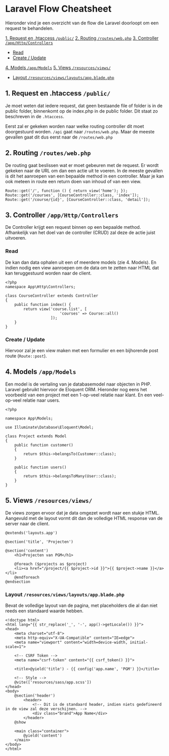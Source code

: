 # Laravel Flow Cheatsheet

Hieronder vind je een overzicht van de flow die Laravel doorloopt om een request te behandelen.

[1. Request en .htaccess `/public/`](#1-request-en-htaccess-public)
[2. Routing `/routes/web.php`](#2-routing-routeswebphp)
[3. Controller `/app/Http/Controllers`](#3-controller-apphttpcontrollers)
- [Read](#read)
- [Create / Update](#create--update)

[4. Models `/app/Models`](#4-models-appmodels)
[5. Views `/resources/views/`](#5-views-resourcesviews)
- [Layout `/resources/views/layouts/app.blade.php`](#layout-resourcesviewslayoutsappbladephp)


## 1. Request en .htaccess `/public/`
Je moet weten dat iedere request, dat geen bestaande file of folder is in de public folder, binnenkomt op de index.php in de public folder. Dit staat zo beschreven in de `.htaccess`. 

Eerst zal er gekeken worden naar welke routing controller dit moet doorgestuurd worden. `/api` gaat naar `/routes/web.php`. Maar de meeste gevallen gaat dit dus eerst naar de `/routes/web.php`

## 2. Routing `/routes/web.php`

De routing gaat beslissen wat er moet gebeuren met de request. Er wordt gekeken naar de URL om dan een actie uit te voeren. In de meeste gevallen is dit het aanroepen van een bepaalde method in een controller. Maar je kan ook meteen in route een return doen van inhoud of van een view.

```
Route::get('/', function () { return view('home'); }); 
Route::get('/courses', [CourseController::class, 'index']); 
Route::get('/course/{id}', [CourseController::class, 'detail']); 
```

## 3. Controller `/app/Http/Controllers`
De Controller krijgt een request binnen op een bepaalde method. Afhankelijk van het doel van de controller (CRUD) zal deze de actie juist uitvoeren.

### Read
De kan dan data ophalen uit een of meerdere models (zie 4. Models). En indien nodig een view aanroepen om de data om te zetten naar HTML dat kan teruggestuurd worden naar de client.

```
<?php
namespace App\Http\Controllers;

class CourseController extends Controller
{
    public function index() {
        return view('course.list', [
                        'courses' => Course::all() 
                    ]);
    }
}
```

### Create / Update 

Hiervoor zal je een view maken met een formulier en een bijhorende post route (`Route::post`).

## 4. Models `/app/Models`

Een model is de vertaling van je databasemodel naar objecten in PHP. Laravel gebruikt hiervoor de Eloquent ORM. Hieronder nog eens het voorbeeld van een project met een 1-op-veel relatie naar klant. En een veel-op-veel relatie naar users.

```
<?php
 
namespace App\Models;

use Illuminate\Database\Eloquent\Model;
 
class Project extends Model
{
    public function customer()
    {
        return $this->belongsTo(Customer::class);
    }
    
    public function users()
    {
        return $this->belongsToMany(User::class);
    }
}
```

## 5. Views `/resources/views/`

De views zorgen ervoor dat je data omgezet wordt naar een stukje HTML. Aangevuld met de layout vormt dit dan de volledige HTML response van de server naar de client.

```
@extends('layouts.app')
 
@section('title', 'Projecten')
 
@section('content')
    <h1>Projecten van PGM</h1>

    @foreach ($projects as $project)
    <li><a href="/project/{{ $project->id }}">{{ $project->name }}</a></li>
    @endforeach
@endsection
```

### Layout `/resources/views/layouts/app.blade.php`

Bevat de volledige layout van de pagina, met placeholders die al dan niet reeds een standaard waarde hebben.

```
<!doctype html>
<html lang="{{ str_replace('_', '-', app()->getLocale()) }}">
<head>
    <meta charset="utf-8">
    <meta http-equiv="X-UA-Compatible" content="IE=edge">
    <meta name="viewport" content="width=device-width, initial-scale=1">

    <!-- CSRF Token -->
    <meta name="csrf-token" content="{{ csrf_token() }}">

    <title>@yield('title') - {{ config('app.name', 'PGM') }}</title>

    <!-- Style -->
    @vite(['resources/sass/app.scss'])
</head>
<body>
    @section('header')
        <header>
            <!-- Dit is de standaard header, indien niets gedefineerd in de view zal deze verschijnen. -->
            <div class="brand">App Name</div>
        </header>
    @show

    <main class="container">
        @yield('content')
    </main>
</body>
</html>
```